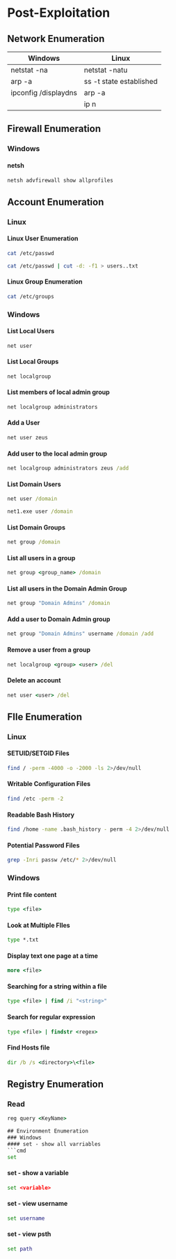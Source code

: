 # Post-Exploitation
## Network Enumeration
|Windows|Linux|
|---|---|
|netstat -na|netstat -natu|
|arp -a| ss -t state established|
|ipconfig /displaydns| arp -a|
|   | ip n|
## Firewall Enumeration
### Windows
#### netsh
```cmd
netsh advfirewall show allprofiles
```


## Account Enumeration
### Linux
#### Linux User Enumeration
```bash
cat /etc/passwd
```
```bash
cat /etc/passwd | cut -d: -f1 > users..txt
```
#### Linux Group Enumeration
```bash
cat /etc/groups
```
### Windows
#### List Local Users
```cmd
net user
```
#### List Local Groups
```cmd
net localgroup
```
#### List members of local admin group
```cmd
net localgroup administrators
```
#### Add a User
```cmd
net user zeus
```
#### Add user to the local admin group
```cmd
net localgroup administrators zeus /add
```
#### List Domain Users
```cmd
net user /domain
```
```cmd
net1.exe user /domain
```
#### List Domain Groups
```cmd
net group /domain
```
#### List all users in a group
```cmd
net group <group_name> /domain
```
#### List all users in the Domain Admin Group
```cmd
net group "Domain Admins" /domain
```
#### Add a user to Domain Admin group
```cmd
net group "Domain Admins" username /domain /add
```
#### Remove a user from a group
```cmd
net localgroup <group> <user> /del
```
#### Delete an account
```cmd
net user <user> /del
```

## FIle Enumeration
### Linux
#### SETUID/SETGID Files
```bash
find / -perm -4000 -o -2000 -ls 2>/dev/null
```
#### Writable Configuration Files
```bash
find /etc -perm -2
```
#### Readable Bash History
```bash
find /home -name .bash_history - perm -4 2>/dev/null
```
#### Potential Password Files
```bash
grep -Inri passw /etc/* 2>/dev/null
```

### Windows
#### Print file content
```cmd
type <file>
```
#### Look at Multiple FIles
```cmd
type *.txt
```
#### Display text one page at a time
```cmd
more <file>
```
#### Searching for a string within a file
```cmd
type <file> | find /i "<string>"
```
#### Search for regular expression
```cmd
type <file> | findstr <regex>
```
#### Find Hosts file
```cmd
dir /b /s <directory>\<file>
```
## Registry Enumeration
### Read
```cmd
reg query <KeyName>

## Environment Enumeration
### Windows
#### set - show all varriables
```cmd
set
```
#### set - show a variable
```cmd
set <variable>
```
#### set - view username
```cmd
set username
```
#### set - view psth
```cmd
set path
```